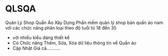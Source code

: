 # QLSQA
Quản Lý Shop Quần Áo
Xây Dựng Phần mềm quản lý shop bán quần áo nam với các chức năng phân loại theo độ tuổi từ 18 đến 35
+ với nhiều kiểu dáng thiết kế 
+ Có Chức năng Thêm, Sửa, Xóa dữ liệu thông tin về Quần áo
+ Cập Nhật Giá cả...........
